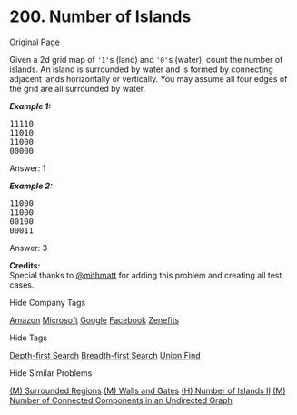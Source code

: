 # 200. Number of Islands

[Original Page](https://leetcode.com/problems/number-of-islands/)

Given a 2d grid map of `'1'`s (land) and `'0'`s (water), count the number of islands. An island is surrounded by water and is formed by connecting adjacent lands horizontally or vertically. You may assume all four edges of the grid are all surrounded by water.

_**Example 1:**_

<pre>11110  
11010  
11000  
00000</pre>

Answer: 1

_**Example 2:**_

<pre>11000  
11000  
00100  
00011</pre>

Answer: 3

**Credits:**  
Special thanks to [@mithmatt](https://leetcode.com/discuss/user/mithmatt) for adding this problem and creating all test cases.

<div>

<div id="company_tags" class="btn btn-xs btn-warning">Hide Company Tags</div>

<span class="hidebutton" style="display: inline;">[Amazon](/company/amazon/) [Microsoft](/company/microsoft/) [Google](/company/google/) [Facebook](/company/facebook/) [Zenefits](/company/zenefits/)</span></div>

<div>

<div id="tags" class="btn btn-xs btn-warning">Hide Tags</div>

<span class="hidebutton" style="display: inline;">[Depth-first Search](/tag/depth-first-search/) [Breadth-first Search](/tag/breadth-first-search/) [Union Find](/tag/union-find/)</span></div>

<div>

<div id="similar" class="btn btn-xs btn-warning">Hide Similar Problems</div>

<span class="hidebutton" style="display: inline;">[(M) Surrounded Regions](/problems/surrounded-regions/) [(M) Walls and Gates](/problems/walls-and-gates/) [(H) Number of Islands II](/problems/number-of-islands-ii/) [(M) Number of Connected Components in an Undirected Graph](/problems/number-of-connected-components-in-an-undirected-graph/)</span></div>